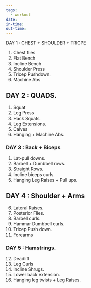 ```yaml
---
tags:
  - workout
date:
in-time:
out-time:
---
```

DAY 1 : CHEST + SHOULDER + TRICPE
1. Chest flies
2. Flat Bench
3. Incline Bench
4. Shoulder Press
5. Tricep Pushdown.
6. Machine Abs
## DAY 2 : QUADS.
1. Squat
2. Leg Press
3. Hack Squats
4. Leg Extensions.
5. Calves
6. Hanging + Machine Abs.

### DAY 3 : Back + Biceps
1. Lat-pull downs.
2. Barbell + Dumbbell  rows.
3. Straight Rows.
4. Incline biceps curls.
5. Hanging Leg Raises + Pull ups.

## DAY 4 : Shoulder + Arms
6. Lateral Raises.
7. Posterior Flies.
8. Barbell curls.
9. Hammar Dumbbell curls.
10. Tricep Push down.
11. Forearms

### DAY 5 : Hamstrings.
12. Deadlift
13. Leg Curls
14. Incline Shrugs.
15. Lower back extension.
16. Hanging leg twists + Leg Raises.
